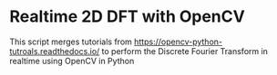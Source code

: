 # Realtime 2D DFT with OpenCV
 
This script merges tutorials from https://opencv-python-tutroals.readthedocs.io/ to perform the Discrete Fourier Transform in realtime using OpenCV in Python
